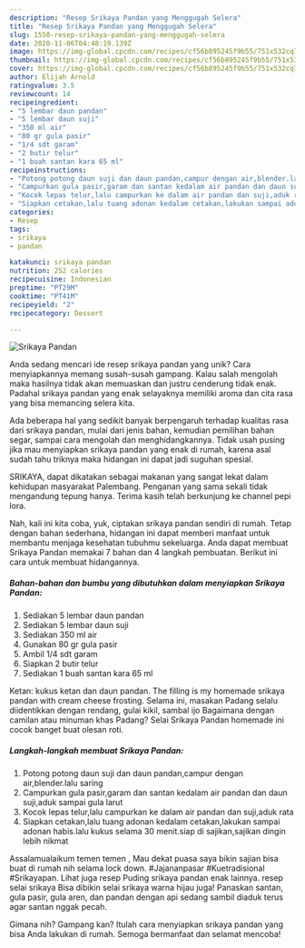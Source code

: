 ```yaml
---
description: "Resep Srikaya Pandan yang Menggugah Selera"
title: "Resep Srikaya Pandan yang Menggugah Selera"
slug: 1550-resep-srikaya-pandan-yang-menggugah-selera
date: 2020-11-06T04:48:19.139Z
image: https://img-global.cpcdn.com/recipes/cf56b895245f9b55/751x532cq70/srikaya-pandan-foto-resep-utama.jpg
thumbnail: https://img-global.cpcdn.com/recipes/cf56b895245f9b55/751x532cq70/srikaya-pandan-foto-resep-utama.jpg
cover: https://img-global.cpcdn.com/recipes/cf56b895245f9b55/751x532cq70/srikaya-pandan-foto-resep-utama.jpg
author: Elijah Arnold
ratingvalue: 3.5
reviewcount: 14
recipeingredient:
- "5 lembar daun pandan"
- "5 lembar daun suji"
- "350 ml air"
- "80 gr gula pasir"
- "1/4 sdt garam"
- "2 butir telur"
- "1 buah santan kara 65 ml"
recipeinstructions:
- "Potong potong daun suji dan daun pandan,campur dengan air,blender.lalu saring"
- "Campurkan gula pasir,garam dan santan kedalam air pandan dan daun suji,aduk sampai gula larut"
- "Kocok lepas telur,lalu campurkan ke dalam air pandan dan suji,aduk rata"
- "Siapkan cetakan,lalu tuang adonan kedalam cetakan,lakukan sampai adonan habis.lalu kukus selama 30 menit.siap di sajikan,sajikan dingin lebih nikmat"
categories:
- Resep
tags:
- srikaya
- pandan

katakunci: srikaya pandan 
nutrition: 252 calories
recipecuisine: Indonesian
preptime: "PT29M"
cooktime: "PT41M"
recipeyield: "2"
recipecategory: Dessert

---
```



![Srikaya Pandan](https://img-global.cpcdn.com/recipes/cf56b895245f9b55/751x532cq70/srikaya-pandan-foto-resep-utama.jpg)

Anda sedang mencari ide resep srikaya pandan yang unik? Cara menyiapkannya memang susah-susah gampang. Kalau salah mengolah maka hasilnya tidak akan memuaskan dan justru cenderung tidak enak. Padahal srikaya pandan yang enak selayaknya memiliki aroma dan cita rasa yang bisa memancing selera kita.

Ada beberapa hal yang sedikit banyak berpengaruh terhadap kualitas rasa dari srikaya pandan, mulai dari jenis bahan, kemudian pemilihan bahan segar, sampai cara mengolah dan menghidangkannya. Tidak usah pusing jika mau menyiapkan srikaya pandan yang enak di rumah, karena asal sudah tahu triknya maka hidangan ini dapat jadi suguhan spesial.

SRIKAYA, dapat dikatakan sebagai makanan yang sangat lekat dalam kehidupan masyarakat Palembang. Penganan yang sama sekali tidak mengandung tepung hanya. Terima kasih telah berkunjung ke channel pepi lora.


Nah, kali ini kita coba, yuk, ciptakan srikaya pandan sendiri di rumah. Tetap dengan bahan sederhana, hidangan ini dapat memberi manfaat untuk membantu menjaga kesehatan tubuhmu sekeluarga. Anda dapat membuat Srikaya Pandan memakai 7 bahan dan 4 langkah pembuatan. Berikut ini cara untuk membuat hidangannya.

<!--inarticleads1-->

##### Bahan-bahan dan bumbu yang dibutuhkan dalam menyiapkan Srikaya Pandan:

1. Sediakan 5 lembar daun pandan
1. Sediakan 5 lembar daun suji
1. Sediakan 350 ml air
1. Gunakan 80 gr gula pasir
1. Ambil 1/4 sdt garam
1. Siapkan 2 butir telur
1. Sediakan 1 buah santan kara 65 ml


Ketan: kukus ketan dan daun pandan. The filling is my homemade srikaya pandan with cream cheese frosting. Selama ini, masakan Padang selalu diidentikkan dengan rendang, gulai kikil, sambal ijo Bagaimana dengan camilan atau minuman khas Padang? Selai Srikaya Pandan homemade ini cocok banget buat olesan roti. 

<!--inarticleads2-->

##### Langkah-langkah membuat Srikaya Pandan:

1. Potong potong daun suji dan daun pandan,campur dengan air,blender.lalu saring
1. Campurkan gula pasir,garam dan santan kedalam air pandan dan daun suji,aduk sampai gula larut
1. Kocok lepas telur,lalu campurkan ke dalam air pandan dan suji,aduk rata
1. Siapkan cetakan,lalu tuang adonan kedalam cetakan,lakukan sampai adonan habis.lalu kukus selama 30 menit.siap di sajikan,sajikan dingin lebih nikmat


Assalamualaikum temen temen , Mau dekat puasa saya bikin sajian bisa buat di rumah nih selama lock down. #Jajananpasar #Kuetradisional #Srikayapan. Lihat juga resep Puding srikaya pandan enak lainnya. resep selai srikaya Bisa dibikin selai srikaya warna hijau juga! Panaskan santan, gula pasir, gula aren, dan pandan dengan api sedang sambil diaduk terus agar santan nggak pecah. 

Gimana nih? Gampang kan? Itulah cara menyiapkan srikaya pandan yang bisa Anda lakukan di rumah. Semoga bermanfaat dan selamat mencoba!
